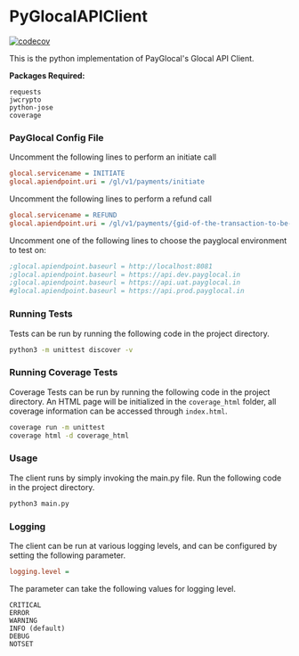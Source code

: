 # PyGlocalAPIClient
[![codecov](https://codecov.io/gh/PayGlocal-Technologies/payglocal-python-sdk/branch/develop/graph/badge.svg?token=C7G7HFUIDT)](https://codecov.io/gh/PayGlocal-Technologies/payglocal-python-sdk)

This is the python implementation of PayGlocal's Glocal API Client. 

**Packages Required:** 
```
requests
jwcrypto
python-jose
coverage
```

### PayGlocal Config File

Uncomment the following lines to perform an initiate call

```ini
glocal.servicename = INITIATE
glocal.apiendpoint.uri = /gl/v1/payments/initiate
```

Uncomment the following lines to perform a refund call

```ini
glocal.servicename = REFUND
glocal.apiendpoint.uri = /gl/v1/payments/{gid-of-the-transaction-to-be-refunded}/refund
```

Uncomment one of the following lines to choose the payglocal environment to test on:

```ini
;glocal.apiendpoint.baseurl = http://localhost:8081
;glocal.apiendpoint.baseurl = https://api.dev.payglocal.in
;glocal.apiendpoint.baseurl = https://api.uat.payglocal.in
#glocal.apiendpoint.baseurl = https://api.prod.payglocal.in
```

### Running Tests

Tests can be run by running the following code in the project directory.
```bash
python3 -m unittest discover -v
```

### Running Coverage Tests

Coverage Tests can be run by running the following code in the project directory. An HTML page will be initialized in the ```coverage_html``` folder, all coverage information can be accessed through ```index.html```.
```bash
coverage run -m unittest 
coverage html -d coverage_html
```


### Usage

The client runs by simply invoking the main.py file. Run the following code in the project directory.
```bash
python3 main.py
```

### Logging

The client can be run at various logging levels, and can be configured by setting the following parameter.
```ini
logging.level =
```
The parameter can take the following values for logging level.
```properties
CRITICAL
ERROR
WARNING
INFO (default)
DEBUG
NOTSET
```

